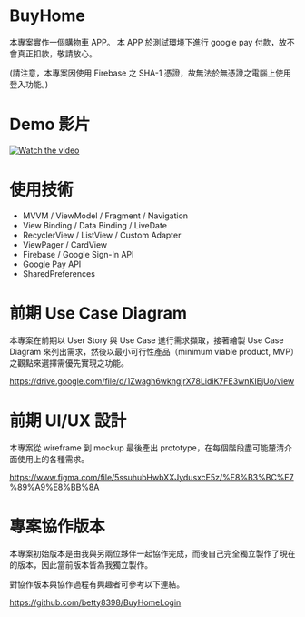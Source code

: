 # BuyHome
本專案實作一個購物車 APP。
本 APP 於測試環境下進行 google pay 付款，故不會真正扣款，敬請放心。

(請注意，本專案因使用 Firebase 之 SHA-1 憑證，故無法於無憑證之電腦上使用登入功能。)

# Demo 影片
[![Watch the video](https://img.youtube.com/vi/q9nhjUszLP4/mq2.jpg)](https://youtu.be/q9nhjUszLP4)

# 使用技術
- MVVM / ViewModel / Fragment / Navigation
- View Binding / Data Binding / LiveDate
- RecyclerView / ListView / Custom Adapter
- ViewPager / CardView
- Firebase / Google Sign-In API
- Google Pay API
- SharedPreferences

# 前期 Use Case Diagram
本專案在前期以 User Story 與 Use Case 進行需求擷取，接著繪製 Use Case Diagram 來列出需求，然後以最小可行性產品（minimum viable product, MVP）之觀點來選擇需優先實現之功能。

https://drive.google.com/file/d/1Zwagh6wkngjrX78LidiK7FE3wnKIEjUo/view

# 前期 UI/UX 設計
本專案從 wireframe 到 mockup 最後產出 prototype，在每個階段盡可能釐清介面使用上的各種需求。

https://www.figma.com/file/5ssuhubHwbXXJydusxcE5z/%E8%B3%BC%E7%89%A9%E8%BB%8A

# 專案協作版本
本專案初始版本是由我與另兩位夥伴一起協作完成，而後自己完全獨立製作了現在的版本，因此當前版本皆為我獨立製作。

對協作版本與協作過程有興趣者可參考以下連結。

https://github.com/betty8398/BuyHomeLogin
